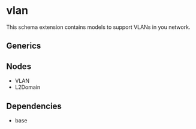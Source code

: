 # vlan

This schema extension contains models to support VLANs in you network.

## Generics

## Nodes

- VLAN
- L2Domain

## Dependencies

- base
